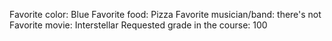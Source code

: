 Favorite color: Blue
Favorite food: Pizza
Favorite musician/band: there's not
Favorite movie: Interstellar
Requested grade in the course: 100
